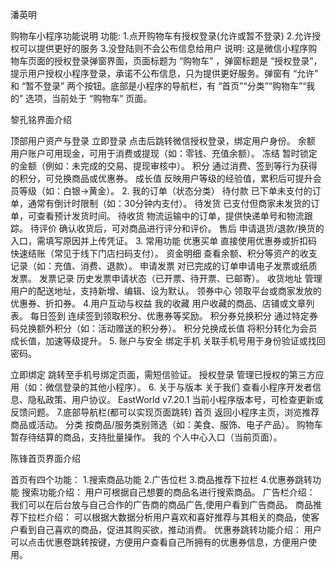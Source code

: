 潘英明

购物车小程序功能说明
功能:
1.点开购物车有授权登录(允许或暂不登录)
2.允许授权可以提供更好的服务
3.没登陆则不会公布信息给用户
说明:
这是微信小程序购物车页面的授权登录弹窗界面，页面标题为 “购物车” ，弹窗标题是 “授权登录”，提示用户授权小程序登录，承诺不公布信息，只为提供更好服务。弹窗有 “允许” 和 “暂不登录” 两个按钮。底部是小程序的导航栏，有 “首页”“分类”“购物车”“我的” 选项，当前处于 “购物车” 页面。




黎孔铭界面介绍

顶部用户资产与登录
立即登录
点击后跳转微信授权登录，绑定用户身份。
余额
用户账户可用现金，可用于消费或提现（如：零钱、充值余额）。
冻结
暂时锁定的金额（例如：未完成的交易、提现审核中）。
积分
通过消费、签到等行为获得的积分，可兑换商品或优惠券。
成长值
反映用户等级的经验值，累积后可提升会员等级（如：白银→黄金）。
2. 我的订单（状态分类）
待付款
已下单未支付的订单，通常有倒计时限制（如：30分钟内支付）。
待发货
已支付但商家未发货的订单，可查看预计发货时间。
待收货
物流运输中的订单，提供快递单号和物流跟踪。
待评价
确认收货后，可对商品进行评分和评价。
售后
申请退货/退款/换货的入口，需填写原因并上传凭证。
3. 常用功能
优惠买单
直接使用优惠券或折扣码快速结账（常见于线下门店扫码支付）。
资金明细
查看余额、积分等资产的收支记录（如：充值、消费、退款）。
申请发票
对已完成的订单申请电子发票或纸质发票。
发票记录
历史发票申请状态（已开票、待开票、已邮寄）。
收货地址
管理用户的配送地址，支持新增、编辑、设为默认。
领券中心
领取平台或商家发放的优惠券、折扣券。
4.用户互动与权益
我的收藏
用户收藏的商品、店铺或文章列表。
每日签到
连续签到领取积分、优惠券等奖励。
积分券兑换积分
通过特定券码兑换额外积分（如：活动赠送的积分券）。
积分兑换成长值
将积分转化为会员成长值，加速等级提升。
5. 账户与安全
绑定手机
关联手机号用于身份验证或找回密码。

立即绑定
跳转至手机号绑定页面，需短信验证。
授权登录
管理已授权的第三方应用（如：微信登录的其他小程序）。
6. 关于与版本
关于我们
查看小程序开发者信息、隐私政策、用户协议。
EastWorld v7.20.1
当前小程序版本号，可检查更新或反馈问题。
7.底部导航栏(都可以实现页面跳转)
首页
返回小程序主页，浏览推荐商品或活动。
分类
按商品/服务类别筛选（如：美食、服饰、电子产品）。
购物车
暂存待结算的商品，支持批量操作。
我的
个人中心入口（当前页面）。




陈锋首页界面介绍

首页有四个功能：
1.搜索商品功能
2.广告位栏
3.商品推荐下拉栏
4.优惠券跳转功能
搜索功能介绍：
用户可根据自己想要的商品名进行搜索商品。
广告栏介绍：
我们可以在后台放与自己合作的广告商的商品广告,使用户看到广告商品。
商品推荐下拉栏介绍：
可以根据大数据分析用户喜欢和喜好推荐与其相关的商品，使客户看到自己喜欢的商品，促进其购买欲，推动消费。
优惠券跳转功能介绍：
用户可以点击优惠卷跳转按键，方便用户查看自己所拥有的优惠券信息，方便用户使用。